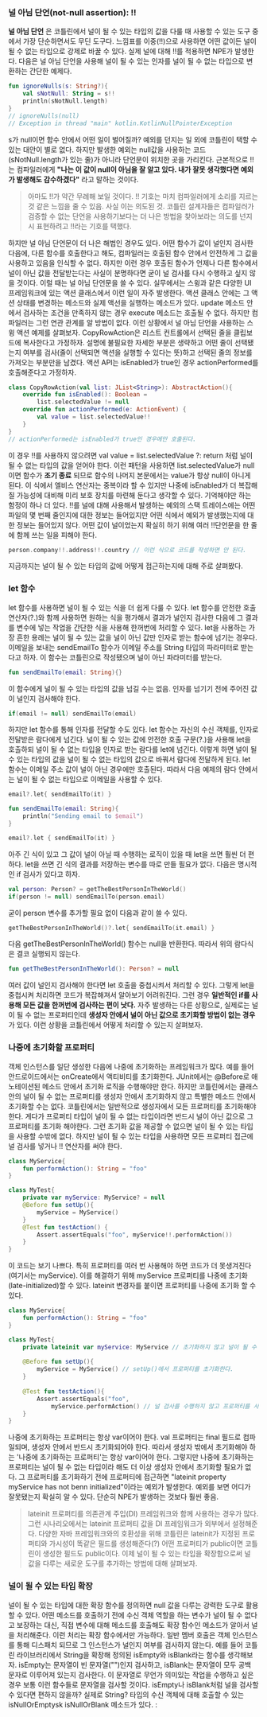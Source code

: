 ### 널 아님 단언(not-null assertion): !!
**널 아님 단언** 은 코틀린에서 널이 될 수 있는 타입의 값을 다룰 때 사용할 수 있는 도구 중에서 가장 단순하면서도 무딘 도구다. 느낌표를 이중(!!)으로 사용하면 어떤 값이든 널이 될 수 없는 타입으로 강제로 바꿀 수 있다. 실제 널에 대해 !!를 적용하면 NPE가 발생한다.
다음은 널 아님 단언을 사용해 널이 될 수 있는 인자를 널이 될 수 없는 타입으로 변환하는 간단한 예제다.

```kotlin
fun ignoreNulls(s: String?){
    val sNotNull: String = s!!
    println(sNotNull.length)
}
// ignoreNulls(null)
// Exception in thread "main" kotlin.KotlinNullPointerException
```

s가 null이면 함수 안에서 어떤 일이 벌어질까? 예외를 던지는 일 외에 코틀린이 택할 수 있는 대안이 별로 없다. 하지만 발생한 예외는 null값을 사용하는 코드(sNotNull.length가 있는 줄)가 아니라 단언문이 위치한 곳을 가리킨다. 근본적으로 !!는 컴파일러에게 **"나는 이 값이 null이 아님을 잘 알고 있다. 내가 잘못 생각했다면 예외가 발생해도 감수하겠다"** 라고 말하는 것이다. 

> 아마도 !!가 약간 무례해 보일 것이다. !! 기호는 마치 컴파일러에게 소리를 지르는 것 같은 느낌을 줄 수 있음. 사실 이는 의도된 것. 코틀린 설계자들은 컴파일러가 검증할 수 없는 단언을 사용하기보다는 더 나은 방법을 찾아보라는 의도를 넌지시 표현하려고 !!라는 기호를 택했다.

하지만 널 아님 단언문이 더 나은 해법인 경우도 있다. 어떤 함수가 값이 널인지 검사한 다음에, 다른 함수를 호출한다고 해도, 컴파일러는 호출된 함수 안에서 안전하게 그 값을 사용하고 있음을 인식할 수 없다. 하지만 이런 경우 호출된 함수가 언제나 다른 함수에서 널이 아닌 값을 전달받는다는 사실이 분명하다면 굳이 널 검사를 다시 수행하고 싶지 않을 것이다. 이럴 때는 널 아님 단언문을 쓸 수 있다.
실무에서는 스윙과 같은 다양한 UI 프레임워크에 있는 액션 클래스에서 이런 일이 자주 발생한다. 액션 클래스 안에는 그 액션 상태를 변경하는 메소드와 실제 액선을 실행하는 메소드가 있다. update 메소드 안에서 검사하는 조건을 만족하지 않는 경우 execute 메소드는 호출될 수 없다. 하지만 컴파일러는 그런 연관 관계를 알 방법이 없다. 
이런 상황에서 널 아님 단언을 사용하는 스윙 액션 예제를 살펴보자. CopyRowAction은 리스트 컨트롤에서 선택된 줄을 클립보드에 복사한다고 가정하자. 설명에 불필요한 자세한 부분은 생략하고 어떤 줄이 선택됐는지 여부를 검사(줄이 선택되면 액션을 실행할 수 있다는 뜻)하고 선택된 줄의 정보를 가져오는 부분만을 남겼다. 액션 API는 isEnabled가 true인 경우 actionPerformed를 호출해준다고 가정하자.

```kotlin
class CopyRowAction(val list: JList<String>): AbstractAction(){
    override fun isEnabled(): Boolean = 
        list.selectedValue != null
    override fun actionPerformed(e: ActionEvent) {
        val value = list.selectedValue!!
    }
}
// actionPerformed는 isEnabled가 true인 경우에만 호출된다.
```

이 경우 !!를 사용하지 않으려면 val value = list.selectedValue ?: return 처럼 널이 될 수 없는 타입의 값을 얻어야 한다. 이런 패턴을 사용하면 list.selectedValue가 null이면 함수가 **조기 종료** 되므로 함수의 나머지 본문에서는 value가 항상 null이 아니게 된다. 이 식에서 엘비스 연산자는 중복이라 할 수 있지만 나중에 isEnabled가 더 복잡해질 가능성에 대비해 미리 보호 장치를 마련해 둔다고 생각할 수 있다. 
기억해야만 하는 함정이 하나 더 있다. !!를 널에 대해 사용해서 발생하는 예외의 스택 트레이스에는 어떤 파일의 몇 번째 줄인지에 대한 정보는 들어있지만 어떤 식에서 예외가 발생했는지에 대한 정보는 들어있지 않다. 어떤 값이 널이었는지 확실히 하기 위해 여러 !!단언문을 한 줄에 함께 쓰는 일을 피해야 한다. 

```kotlin
person.company!!.address!!.country // 이런 식으로 코드를 작성하면 안 된다.
```

지금까지는 널이 될 수 있는 타입의 값에 어떻게 접근하는지에 대해 주로 살펴봤다. 

### let 함수
let 함수를 사용하면 널이 될 수 있는 식을 더 쉽게 다룰 수 있다. let 함수를 안전한 호출 연산자(?.)와 함께 사용하면 원하는 식을 평가해서 결과가 널인지 검사한 다음에 그 결과를 변수에 넣는 작업을 간단한 식을 사용해 한꺼번에 처리할 수 있다. 
let을 사용하는 가장 흔한 용례는 널이 될 수 있는 값을 널이 아닌 값만 인자로 받는 함수에 넘기는 경우다. 이메일을 보내는 sendEmailTo 함수가 이메일 주소를 String 타입의 파라미터로 받는다고 하자. 이 함수는 코틀린으로 작성됐으며 널이 아닌 파라미터를 받는다.

```kotlin
fun sendEmailTo(email: String){}
```

이 함수에게 널이 될 수 있는 타입의 값을 넘길 수는 없음. 인자를 넘기기 전에 주어진 값이 널인지 검사해야 한다.

```kotlin
if(email != null) sendEmailTo(email)
```

하지만 let 함수를 통해 인자를 전달할 수도 있다. let 함수는 자신의 수신 객체를, 인자로 전달받은 람다에게 넘긴다. 널이 될 수 있는 값에 안전한 호출 구문(?.)을 사용해 let을 호출하되 널이 될 수 없는 타입을 인자로 받는 람다를 let에 넘긴다. 이렇게 하면 널이 될 수 있는 타입의 값을 널이 될 수 없는 타입의 값으로 바꿔서 람다에 전달하게 된다. 
let 함수는 이메일 주소 값이 널이 아닌 경우에만 호출된다. 따라서 다음 예제의 람다 안에서는 널이 될 수 없는 타입으로 이메일을 사용할 수 있다. 

```kotlin
email?.let{ sendEmailTo(it) }
```

```kotlin
fun sendEmailTo(email: String){
    println("Sending email to $email")
}

email?.let { sendEmailTo(it) }
```

아주 긴 식이 있고 그 값이 널이 아닐 때 수행하는 로직이 있을 때 let을 쓰면 훨씬 더 편하다. let을 쓰면 긴 식의 결과를 저장하는 변수를 따로 만들 필요가 없다. 다음은 명시적인 if 검사가 있다고 하자.

```kotlin
val person: Person? = getTheBestPersonInTheWorld()
if(person != null) sendEmailTo(person.email)
```

굳이 person 변수를 추가할 필요 없이 다음과 같이 쓸 수 있다. 
```kotlin
getTheBestPersonInTheWorld()?.let{ sendEmailTo(it.email) }
```

다음 getTheBestPersonInTheWorld() 함수는 null을 반환한다. 따라서 위의 람다식은 결코 실행되지 않는다. 

```kotlin
fun getTheBestPersonInTheWorld(): Person? = null
```

여러 값이 널인지 검사해야 한다면 let 호출을 중첩시켜서 처리할 수 있다. 그렇게 let을 중첩시켜 처리하면 코드가 복잡해져서 알아보기 어려워진다. 그런 경우 **일반적인 if를 사용해 모든 값을 한꺼번에 검사하는 편이 낫다.**
자주 발생하는 다른 상황으로, 실제로는 널이 될 수 없는 프로퍼티인데 **생성자 안에서 널이 아닌 값으로 초기화할 방법이 없는 경우**가 있다. 이런 상황을 코틀린에서 어떻게 처리할 수 있는지 살펴보자. 

### 나중에 초기화할 프로퍼티
객체 인스턴스를 일단 생성한 다음에 나중에 초기화하는 프레임워크가 많다. 예를 들어 안드로이드에서는 onCreate에서 액티비티를 초기화한다. JUnit에서는 @Before로 애노테이션된 메소드 안에서 초기화 로직을 수행해야만 한다.
하지만 코틀린에서는 클래스 안의 널이 될 수 없는 프로퍼티를 생성자 안에서 초기화하지 않고 특별한 메소드 안에서 초기화할 수는 없다. 코틀린에서는 일반적으로 생성자에서 모든 프로퍼티를 초기화해야 한다. 게다가 프로퍼티 타입이 널이 될 수 없는 타입이라면 반드시 널이 아닌 값으로 그 프로퍼티를 초기화 해야한다. 그런 초기화 값을 제공할 수 없으면 널이 될 수 있는 타입을 사용할 수밖에 없다. 하지만 널이 될 수 있는 타입을 사용하면 모든 프로퍼티 접근에 널 검사를 넣거나 !! 연산자를 써야 한다. 

```kotlin
class MyService{
    fun performAction(): String = "foo"
}

class MyTest{
    private var myService: MyService? = null
    @Before fun setUp(){
        myService = MyService()
    }
    @Test fun testAction() {
        Assert.assertEquals("foo", myService!!.performAction())
    }
}
```

이 코드는 보기 나쁘다. 특히 프로퍼티를 여러 번 사용해야 하면 코드가 더 못생겨진다(여기서는 myService). 이를 해결하기 위해 myService 프로퍼티를 나중에 초기화(late-initialized)할 수 있다. lateinit 변경자를 붙이면 프로퍼티를 나중에 초기화 할 수 있다. 

```kotlin
class MyService{
    fun performAction(): String = "foo"
}

class MyTest{
    private lateinit var myService: MyService // 초기화하지 않고 널이 될 수 없는 프로퍼티를 선언한다.
    
    @Before fun setUp(){
        myService = MyService() // setUp()에서 프로퍼티를 초기화한다.
    }
    
    @Test fun testAction(){
        Assert.assertEquals("foo",
            myService.performAction() // 널 검사를 수행하지 않고 프로퍼티를 사용한다.
    }
}
```

나중에 초기화하는 프로퍼티는 항상 var이어야 한다. val 프로퍼티는 final 필드로 컴파일되며, 생성자 안에서 반드시 초기화되어야 한다. 따라서 생성자 밖에서 초기화해야 하는 '나중에 초기화하는 프로퍼티'는 항상 var이어야 한다. 그렇지만 나중에 초기화하는 프로퍼티는 널이 될 수 없는 타입이라 해도 더 이상 생성자 안에서 초기화할 필요가 없다. 그 프로퍼티를 초기화하기 전에 프로퍼티에 접근하면 "lateinit property myService has not benn initialized"이라는 예외가 발생한다. 예외를 보면 어디가 잘못됐는지 확실히 알 수 있다. 단순히 NPE가 발생하는 것보다 훨씬 좋음.

> lateinit 프로퍼티를 의존관계 주입(DI) 프레임워크와 함께 사용하는 경우가 많다. 그런 시나리오에서는 lateinit 프로퍼티 값을 DI 프레임워크가 외부에서 설정해준다. 다양한 자바 프레임워크와의 호환성을 위해 코틀린은 lateinit가 지정된 프로퍼티와 가시성이 똑같은 필드를 생성해준다(?) 어떤 프로퍼티가 public이면 코틀린이 생성한 필드도 public이다. 
> 이제 널이 될 수 있는 타입을 확장함으로써 널 값을 다루는 새로운 도구를 추가하는 방법에 대해 살펴보자.

### 널이 될 수 있는 타입 확장
널이 될 수 있는 타입에 대한 확장 함수를 정의하면 null 값을 다루는 강력한 도구로 활용할 수 있다. 어떤 메소드를 호출하기 전에 수신 객체 역할을 하는 변수가 널이 될 수 없다고 보장하는 대신, 직접 변수에 대해 메소드를 호출해도 확장 함수인 메소드가 알아서 널을 처리해준다. 이런 처리는 확장 함수에서만 가능하다. 일반 멤버 호출은 객체 인스턴스를 통해 디스패치 되므로 그 인스턴스가 널인지 여부를 검사하지 않는다. 
예를 들어 코틀린 라이브러리에서 String을 확장해 정의된 isEmpty와 isBlank라는 함수를 생각해보자. isEmpty는 문자열이 빈 문자열("")인지 검사하고, isBlank는 문자열이 모두 공백 문자로 이루어져 있는지 검사한다. 이 문자열로 무언가 의미있는 작업을 수행하고 싶은 경우 보통 이런 함수들로 문자열을 검사할 것이다. isEmpty나 isBlank처럼 널을 검사할 수 있다면 편하지 않을까? 실제로 String? 타입의 수신 객체에 대해 호출할 수 있는 isNullOrEmptysk isNullOrBlank 메소드가 있다. :
